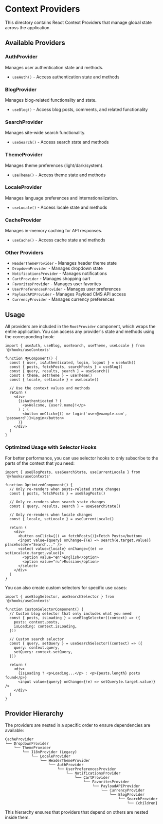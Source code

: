 # Context Providers

This directory contains React Context Providers that manage global state across the application.

## Available Providers

### AuthProvider

Manages user authentication state and methods.

- `useAuth()` - Access authentication state and methods

### BlogProvider

Manages blog-related functionality and state.

- `useBlog()` - Access blog posts, comments, and related functionality

### SearchProvider

Manages site-wide search functionality.

- `useSearch()` - Access search state and methods

### ThemeProvider

Manages theme preferences (light/dark/system).

- `useTheme()` - Access theme state and methods

### LocaleProvider

Manages language preferences and internationalization.

- `useLocale()` - Access locale state and methods

### CacheProvider

Manages in-memory caching for API responses.

- `useCache()` - Access cache state and methods

### Other Providers

- `HeaderThemeProvider` - Manages header theme state
- `DropdownProvider` - Manages dropdown state
- `NotificationsProvider` - Manages notifications
- `CartProvider` - Manages shopping cart
- `FavoritesProvider` - Manages user favorites
- `UserPreferencesProvider` - Manages user preferences
- `PayloadAPIProvider` - Manages Payload CMS API access
- `CurrencyProvider` - Manages currency preferences

## Usage

All providers are included in the `RootProvider` component, which wraps the entire application. You can access any provider's state and methods using the corresponding hook:

```tsx
import { useAuth, useBlog, useSearch, useTheme, useLocale } from '@/hooks/useContexts'

function MyComponent() {
  const { user, isAuthenticated, login, logout } = useAuth()
  const { posts, fetchPosts, searchPosts } = useBlog()
  const { query, results, search } = useSearch()
  const { theme, setTheme } = useTheme()
  const { locale, setLocale } = useLocale()

  // Use the context values and methods
  return (
    <div>
      {isAuthenticated ? (
        <p>Welcome, {user?.name}!</p>
      ) : (
        <button onClick={() => login('user@example.com', 'password')}>Login</button>
      )}
    </div>
  )
}
```

### Optimized Usage with Selector Hooks

For better performance, you can use selector hooks to only subscribe to the parts of the context that you need:

```tsx
import { useBlogPosts, useSearchState, useCurrentLocale } from '@/hooks/useContexts'

function OptimizedComponent() {
  // Only re-renders when posts-related state changes
  const { posts, fetchPosts } = useBlogPosts()

  // Only re-renders when search state changes
  const { query, results, search } = useSearchState()

  // Only re-renders when locale changes
  const { locale, setLocale } = useCurrentLocale()

  return (
    <div>
      <button onClick={() => fetchPosts()}>Fetch Posts</button>
      <input value={query} onChange={(e) => search(e.target.value)} placeholder="Search..." />
      <select value={locale} onChange={(e) => setLocale(e.target.value)}>
        <option value="en">English</option>
        <option value="ru">Russian</option>
      </select>
    </div>
  )
}
```

You can also create custom selectors for specific use cases:

```tsx
import { useBlogSelector, useSearchSelector } from '@/hooks/useContexts'

function CustomSelectorComponent() {
  // Custom blog selector that only includes what you need
  const { posts, isLoading } = useBlogSelector((context) => ({
    posts: context.posts,
    isLoading: context.isLoading,
  }))

  // Custom search selector
  const { query, setQuery } = useSearchSelector((context) => ({
    query: context.query,
    setQuery: context.setQuery,
  }))

  return (
    <div>
      {isLoading ? <p>Loading...</p> : <p>{posts.length} posts found</p>}
      <input value={query} onChange={(e) => setQuery(e.target.value)} />
    </div>
  )
}
```

## Provider Hierarchy

The providers are nested in a specific order to ensure dependencies are available:

```
CacheProvider
└── DropdownProvider
    └── ThemeProvider
        └── I18nProvider (Legacy)
            └── LocaleProvider
                └── HeaderThemeProvider
                    └── AuthProvider
                        └── UserPreferencesProvider
                            └── NotificationsProvider
                                └── CartProvider
                                    └── FavoritesProvider
                                        └── PayloadAPIProvider
                                            └── CurrencyProvider
                                                └── BlogProvider
                                                    └── SearchProvider
                                                        └── {children}
```

This hierarchy ensures that providers that depend on others are nested inside them.
